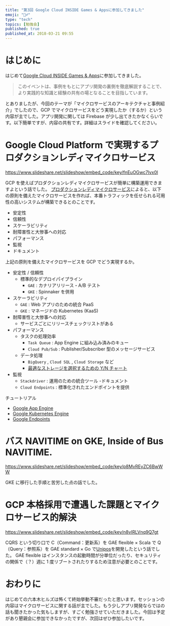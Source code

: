 ```yaml
---
title: "第3回 Google Cloud INSIDE Games & Appsに参加してきました"
emoji: "🏃‍♂️"
type: "tech"
topics: [勉強会]
published: true
published_at: 2018-03-21 09:55
---
```


# はじめに

はじめて[Google Cloud INSIDE Games & Apps](https://developers-jp.googleblog.com/2018/01/3-google-cloud-inside-games-apps.html)に参加してきました。

> このイベントは、事例をもとにアプリ開発の裏側を徹底解説することで、より実践的な知識と経験の共有の場となることを目指しています。

とありましたが、今回のテーマが「マイクロサービスのアーキテクチャと事例紹介」でしたので、GCP でマイクロサービスをどう実現したか（するか）という内容が主でした。アプリ開発に関しては Firebase が少し出てきたかなくらいです。以下簡単ですが、内容の共有です。詳細はスライドを確認してください。

# Google Cloud Platform で実現するプロダクションレディマイクロサービス

https://www.slideshare.net/slideshow/embed_code/key/fnEuOGwc7lvx0l

GCP を使えばプロダクションレディマイクロサービスが簡単に構築運用できますよという話でした。
[プロダクションレディマイクロサービス](https://amzn.to/3IPourg)によると、以下の原則を備えたマイクロサービスを作れば、本番トラフィックを任せられる可用性の高いシステムが構築できるとのことです。

- 安定性
- 信頼性
- スケーラビリティ
- 耐障害性と大惨事への対応
- パフォーマンス
- 監視
- ドキュメント

上記の原則を備えたマイクロサービスを GCP でどう実現するか。

- 安定性 / 信頼性
  - 標準的なデプロイパイプライン
    - `GAE` : カナリアリリース・A/B テスト
    - `GKE` : Spinnaker を併用
- スケーラビリティ
  - `GAE` : Web アプリのための統合 PaaS
  - `GKE` : マネージドの Kubernetes (KaaS)
- 耐障害性と大惨事への対応
  - サービスごとにリリースチェックリストがある
- パフォーマンス
  - タスクの処理効率
    - `Task Queue` : App Engine に組み込み済みのキュー
    - `Cloud Pub/Sub` : Publisher/Subscriber 型のメッセージサービス
  - データ処理
    - `BigQuery` , `Cloud SQL` , `Cloud Storage` など
    - [最適なストレージを選択するための Y/N チャート](https://cloud.google.com/storage-options/)
- 監視
  - `Stackdriver` : 運用のための統合ツール -ドキュメント
  - `Cloud Endpoints` : 標準化されたエンドポイントを提供

チュートリアル

- [Google App Engine](https://cloud.google.com/appengine/docs/standard/python/tutorials)
- [Google Kubernetes Engine](https://cloud.google.com/kubernetes-engine/docs/tutorials/)
- [Google Endpoints](https://cloud.google.com/endpoints/docs/frameworks/tutorials)

# バス NAVITIME on GKE, Inside of Bus NAVITIME.

https://www.slideshare.net/slideshow/embed_code/key/p8MvREyZC6BwWW

GKE に移行した手順と苦労した点の話でした。

# GCP 本格採用で遭遇した課題とマイクロサービス的解決

https://www.slideshare.net/slideshow/embed_code/key/n8vIRLVnq9Q7gt

CQRS という切り口で C（Command：更新系）を GAE flexible × Scala で Q（Query：参照系）を GAE standard × Go で[Unipos](https://unipos.me/ja/)を開発したという話でした。
GAE flexible はインスタンスの起動時間が分単位だったり、セキュリティの関係で（？）週に 1 度リブートされたりするため注意が必要とのことです。

# おわりに

はじめての六本木ヒルズは怖くて終始挙動不審だったと思います。セッションの内容はマイクロサービスに関する話が主でした。もう少しアプリ開発ならではの話も聞きたかった気もしますが、すごく勉強させていただきました。今回は予定があり懇親会に参加できなかったですが、次回はぜひ参加したいです。
